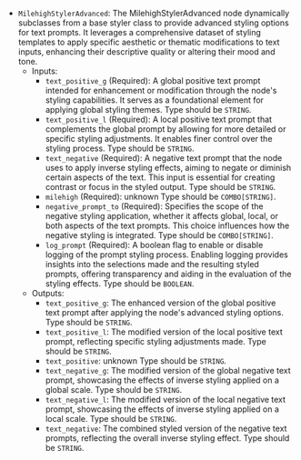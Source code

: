 - `MilehighStylerAdvanced`: The MilehighStylerAdvanced node dynamically subclasses from a base styler class to provide advanced styling options for text prompts. It leverages a comprehensive dataset of styling templates to apply specific aesthetic or thematic modifications to text inputs, enhancing their descriptive quality or altering their mood and tone.
    - Inputs:
        - `text_positive_g` (Required): A global positive text prompt intended for enhancement or modification through the node's styling capabilities. It serves as a foundational element for applying global styling themes. Type should be `STRING`.
        - `text_positive_l` (Required): A local positive text prompt that complements the global prompt by allowing for more detailed or specific styling adjustments. It enables finer control over the styling process. Type should be `STRING`.
        - `text_negative` (Required): A negative text prompt that the node uses to apply inverse styling effects, aiming to negate or diminish certain aspects of the text. This input is essential for creating contrast or focus in the styled output. Type should be `STRING`.
        - `milehigh` (Required): unknown Type should be `COMBO[STRING]`.
        - `negative_prompt_to` (Required): Specifies the scope of the negative styling application, whether it affects global, local, or both aspects of the text prompts. This choice influences how the negative styling is integrated. Type should be `COMBO[STRING]`.
        - `log_prompt` (Required): A boolean flag to enable or disable logging of the prompt styling process. Enabling logging provides insights into the selections made and the resulting styled prompts, offering transparency and aiding in the evaluation of the styling effects. Type should be `BOOLEAN`.
    - Outputs:
        - `text_positive_g`: The enhanced version of the global positive text prompt after applying the node's advanced styling options. Type should be `STRING`.
        - `text_positive_l`: The modified version of the local positive text prompt, reflecting specific styling adjustments made. Type should be `STRING`.
        - `text_positive`: unknown Type should be `STRING`.
        - `text_negative_g`: The modified version of the global negative text prompt, showcasing the effects of inverse styling applied on a global scale. Type should be `STRING`.
        - `text_negative_l`: The modified version of the local negative text prompt, showcasing the effects of inverse styling applied on a local scale. Type should be `STRING`.
        - `text_negative`: The combined styled version of the negative text prompts, reflecting the overall inverse styling effect. Type should be `STRING`.

